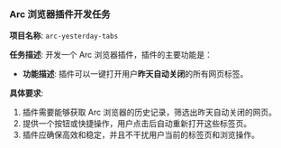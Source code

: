 ### Arc 浏览器插件开发任务

**项目名称**: `arc-yesterday-tabs`

**任务描述**: 开发一个 Arc 浏览器插件，插件的主要功能是：

- **功能描述**: 插件可以一键打开用户**昨天自动关闭**的所有网页标签。
  
**具体要求**:
1. 插件需要能够获取 Arc 浏览器的历史记录，筛选出昨天自动关闭的网页。
2. 提供一个按钮或快捷操作，用户点击后自动重新打开这些标签页。
3. 插件应确保高效和稳定，并且不干扰用户当前的标签页和浏览操作。